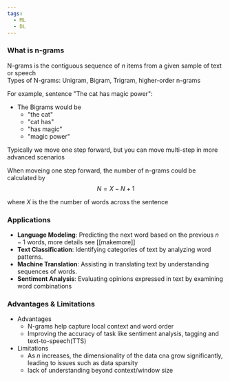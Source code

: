```yaml
---
tags:
  - ML
  - DL
---
```


### What is n-grams

N-grams is the contiguous sequence of $n$ items from a given sample of text or speech   
Types of N-grams: Unigram, Bigram, Trigram, higher-order n-grams    

For example, sentence "The cat has magic power":    
- The Bigrams would be
	- "the cat"
	- "cat has"
	- "has magic"
	- "magic power"

Typically we move one step forward, but you can move multi-step in more advanced scenarios  

When moveing one step forward, the number of n-grams could be calculated by  
$$
N = X - N + 1
$$

where $X$ is the the number of words across the sentence    

### Applications

- **Language Modeling**: Predicting the next word based on the previous $n-1$ words, more details see [[makemore]]  
- **Text Classification**: Identifying categories of text by analyzing word patterns.
- **Machine Translation**: Assisting in translating text by understanding sequences of words.
- **Sentiment Analysis**:  Evaluating opinions expressed in text by examining word combinations

### Advantages & Limitations

- Advantages
	- N-grams help capture local context and word order
	- Improving the accuracy of task like sentiment analysis, tagging and text-to-speech(TTS)
- Limitations
	- As $n$ increases, the dimensionality of the data cna grow significantly, leading to issues such as data sparsity
	- lack of understanding beyond context/window size

